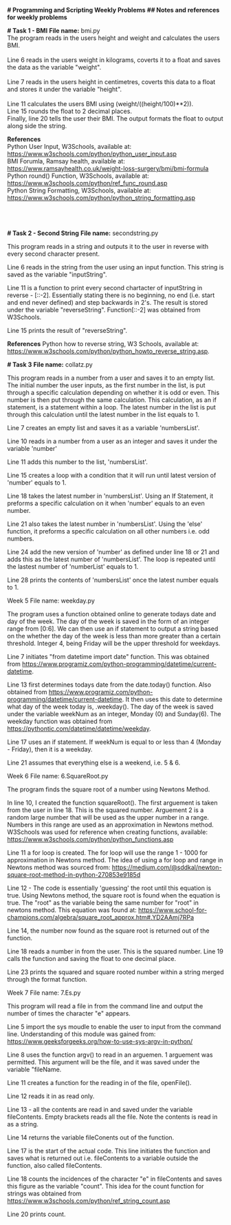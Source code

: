 **# Programming and Scripting Weekly Problems**
**## Notes and references for weekly problems**
<br />

**# Task 1 - BMI**
**File name:** bmi.py
<br />
The program reads in the users height and weight and calculates the users BMI.  
<br />
Line 6 reads in the users weight in kilograms, coverts it to a float and saves the data as the variable "weight".  
<br />
Line 7 reads in the users height in centimetres, coverts this data to a float and stores it under the variable "height".  
<br />
Line 11 calculates the users BMI using (weight/((height/100)**2)). 
<br />
Line 15 rounds the float to 2 decimal places. 
<br />
Finally, line 20 tells the user their BMI. The output formats the float to output along side the string. <br />

**References**<br />
Python User Input, W3Schools, available at: https://www.w3schools.com/python/python_user_input.asp<br />
BMI Forumla, Ramsay health, available at: https://www.ramsayhealth.co.uk/weight-loss-surgery/bmi/bmi-formula<br />
Python round() Function, W3Schools, available at: https://www.w3schools.com/python/ref_func_round.asp<br />
Python String Formatting, W3Schools, available at: https://www.w3schools.com/python/python_string_formatting.asp<br />
<br />
<br />
<br />

**# Task 2 - Second String**
**File name:** secondstring.py

This program reads in a string and outputs it to the user in reverse with every second character present.

Line 6 reads in the string from the user using an input function.  This string is saved as the variable "inputString". 

Line 11 is a function to print every second chartacter of inputString in reverse - [::-2]. Essentially stating there is no beginning, no end (i.e. start and end never defined) and step backwards in 2's. The result is stored under the variable "reverseString".  Function[::-2] was obtained from W3Schools.

Line 15 prints the result of "reverseString". 

**References**
Python how to reverse string, W3 Schools, available at: https://www.w3schools.com/python/python_howto_reverse_string.asp.


**# Task 3**
**File name:** collatz.py

This program reads in a number from a user and saves it to an empty list. The initial number the user inputs, as the first number in the list, is put through a specific calculation depending on whether it is odd or even. This number is then put through the same calculation.  This calculation, as an if statement, is a statement within a loop.  The latest number in the list is put through this calculation until the latest number in the list equals to 1.

Line 7 creates an empty list and saves it as a variable 'numbersList'.

Line 10 reads in a number from a user as an integer and saves it under the variable 'number'

Line 11 adds this number to the list, 'numbersList'. 

Line 15 creates a loop with a condition that it will run until latest version of 'number' equals to 1. 

Line 18 takes the latest number in 'numbersList'. Using an If Statement, it preforms a specific calculation on it when 'number' equals to an even number. 

Line 21 also takes the latest number in 'numbersList'. Using the 'else' function, it preforms a specific calculation on all other numbers i.e. odd numbers. 

Line 24 add the new version of 'number' as defined under line 18 or 21 and adds this as the latest number of 'numbersList'. The loop is repeated until the lastest number of 'numberList' equals to 1. 

Line 28 prints the contents of 'numbersList' once the latest number equals to 1. 




Week 5
File name: weekday.py

The program uses a function obtained online to generate todays date and day of the week.  The day of the week is saved in the form of an integer range from [0:6].  We can then use an if statement to output a string based on the whether the day of the week is less than more greater than a certain threshold.  Integer 4, being Friday will be the upper threshold for weekdays. 

Line 7 initiates "from datetime import date" function.  This was obtained from https://www.programiz.com/python-programming/datetime/current-datetime. 

Line 13 first determines todays date from the date.today() function.  Also obtained from https://www.programiz.com/python-programming/datetime/current-datetime.  It then uses this date to determine what day of the week today is, .weekday(). The day of the week is saved under the variable weekNum as an integer, Monday (0) and Sunday(6). The weekday function was obtained from https://pythontic.com/datetime/datetime/weekday. 

Line 17 uses an if statement. If weekNum is equal to or less than 4 (Monday - Friday), then it is a weekday. 

Line 21 assumes that everything else is a weekend, i.e. 5 & 6. 




Week 6 
File name: 6.SquareRoot.py

The program  finds the square root of a number using Newtons Method. 

In line 10, I created the function squareRoot().  The first arguement is taken from the user in line 18. This is the squared number.  Arguement 2 is a random large number that will be used as the upper number in a range. Numbers in this range are used as an approximation in Newtons method. W3Schools was used for reference when creating functions, available: https://www.w3schools.com/python/python_functions.asp

Line 11 a for loop is created.  The for loop will use the range 1 - 1000 for approximation in Newtons method. The idea of using a for loop and range in Newtons method was sourced from: https://medium.com/@sddkal/newton-square-root-method-in-python-270853e9185d 

Line 12 - The code is essentially 'guessing' the root until this equation is true. Using Newtons method, the square root is found when the equation is true.  The "root" as the variable being the same number for "root" in newtons method.  This equation was found at: https://www.school-for-champions.com/algebra/square_root_approx.htm#.YD2AAmj7RPa

Line 14, the number now found as the square root is returned out of the function. 

Line 18 reads a number in from the user.  This is the squared number. 
Line 19 calls the function and saving the float to one decimal place.

Line 23 prints the squared and square rooted number within a string merged through the format function. 



Week 7
File name: 7.Es.py

This program will read a file in from the command line and output the number of times the character "e" appears. 

Line 5 import the sys moudle to enable the user to input from the command line.  Understanding of this module was gained from: https://www.geeksforgeeks.org/how-to-use-sys-argv-in-python/

Line 8 uses the function argv() to read in an arguemen.  1 arguement was permitted. This argument will be the file, and it was saved under the variable "fileName. 

Line 11 creates a function for the reading in of the file, openFile().

Line 12 reads it in as read only. 

Line 13 - all the contents are read in and saved under the variable fileContents.  Empty brackets reads all the file. Note the contents is read in as a string.

Line 14 returns the variable fileConents out of the function. 

Line 17 is the start of the actual code.  This line initiates the function and saves what is returned out i.e. fileContents to a variable outside the function, also called fileContents. 

Line 18 counts the incidences of the character "e" in fileContents and saves this figure as the variable "count".  This idea for the count function for strings was obtained from https://www.w3schools.com/python/ref_string_count.asp

Line 20 prints count. 